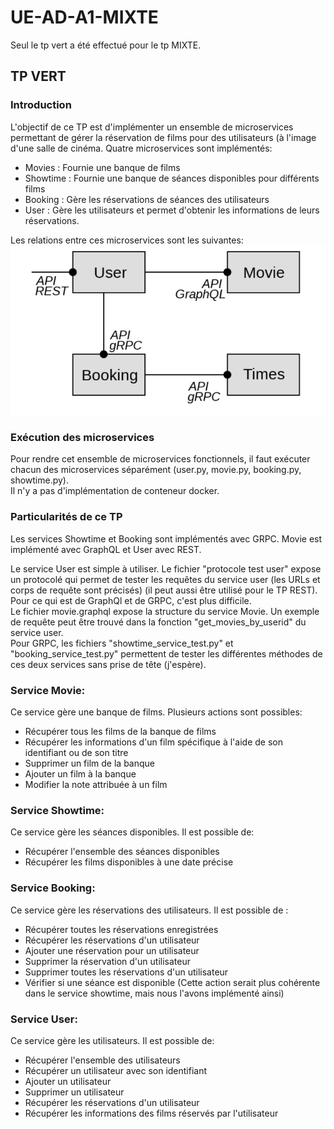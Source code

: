 # UE-AD-A1-MIXTE

Seul le tp vert a été effectué pour le tp MIXTE. 

## TP VERT

### Introduction
L'objectif de ce TP est d'implémenter un ensemble de microservices permettant de gérer la réservation de films pour des utilisateurs (à l'image d'une salle de cinéma.
Quatre microservices sont implémentés:
- Movies : Fournie une banque de films 
- Showtime : Fournie une banque de séances disponibles pour différents films
- Booking : Gère les réservations de séances des utilisateurs
- User : Gère les utilisateurs et permet d'obtenir les informations de leurs réservations.

Les relations entre ces microservices sont les suivantes:
![Diagramme des microservices REST](diagramme_MIXTE.PNG)

### Exécution des microservices
Pour rendre cet ensemble de microservices fonctionnels, il faut exécuter chacun des microservices séparément
(user.py, movie.py, booking.py, showtime.py).  
Il n'y a pas d'implémentation de conteneur docker.

### Particularités de ce TP
Les services Showtime et Booking sont implémentés avec GRPC.
Movie est implémenté avec GraphQL et User avec REST. 

Le service User est simple à utiliser. Le fichier "protocole test user" expose un protocolé qui permet de tester les requêtes du service user (les URLs et corps de requête sont précisés) (il peut aussi être utilisé pour le TP REST).   
Pour ce qui est de GraphQl et de GRPC, c'est plus difficile.  
Le fichier movie.graphql expose la structure du service Movie. Un exemple de requête peut être trouvé dans la fonction "get_movies_by_userid" du service user.  
Pour GRPC, les fichiers "showtime_service_test.py" et "booking_service_test.py" permettent de tester les différentes méthodes de ces deux services sans prise de tête (j'espère).    

### Service Movie:
Ce service gère une banque de films. Plusieurs actions sont possibles:
- Récupérer tous les films de la banque de films
- Récupérer les informations d'un film spécifique à l'aide de son identifiant ou de son titre
- Supprimer un film de la banque
- Ajouter un film à la banque
- Modifier la note attribuée à un film 
### Service Showtime:
Ce service gère les séances disponibles. Il est possible de:
- Récupérer l'ensemble des séances disponibles
- Récupérer les films disponibles à une date précise

### Service Booking:
Ce service gère les réservations des utilisateurs. Il est possible de :
- Récupérer toutes les réservations enregistrées
- Récupérer les réservations d'un utilisateur
- Ajouter une réservation pour un utilisateur
- Supprimer la réservation d'un utilisateur
- Supprimer toutes les réservations d'un utilisateur
- Vérifier si une séance est disponible (Cette action serait plus cohérente dans le service showtime, mais nous l'avons implémenté ainsi)

### Service User:
Ce service gère les utilisateurs. Il est possible de:
- Récupérer l'ensemble des utilisateurs
- Récupérer un utilisateur avec son identifiant
- Ajouter un utilisateur
- Supprimer un utilisateur
- Récupérer les réservations d'un utilisateur
- Récupérer les informations des films réservés par l'utilisateur